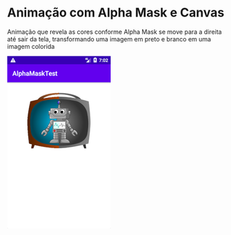 # Animação com Alpha Mask e Canvas

Animação que revela as cores conforme Alpha Mask se move para a direita até sair da tela, transformando uma imagem em preto e branco em uma imagem colorida

![](https://github.com/JoaoSantosBH/AlphaMaskTest/blob/master/img/a.png)


